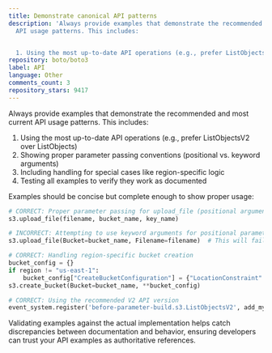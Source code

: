 ```yaml
---
title: Demonstrate canonical API patterns
description: 'Always provide examples that demonstrate the recommended and most current
  API usage patterns. This includes:


  1. Using the most up-to-date API operations (e.g., prefer ListObjectsV2 over ListObjects)'
repository: boto/boto3
label: API
language: Other
comments_count: 3
repository_stars: 9417
---
```


Always provide examples that demonstrate the recommended and most current API usage patterns. This includes:

1. Using the most up-to-date API operations (e.g., prefer ListObjectsV2 over ListObjects)
2. Showing proper parameter passing conventions (positional vs. keyword arguments)
3. Including handling for special cases like region-specific logic
4. Testing all examples to verify they work as documented

Examples should be concise but complete enough to show proper usage:

```python
# CORRECT: Proper parameter passing for upload_file (positional arguments)
s3.upload_file(filename, bucket_name, key_name)

# INCORRECT: Attempting to use keyword arguments for positional parameters
s3.upload_file(Bucket=bucket_name, Filename=filename)  # This will fail!

# CORRECT: Handling region-specific bucket creation
bucket_config = {}
if region != "us-east-1":
    bucket_config["CreateBucketConfiguration"] = {"LocationConstraint": region}
s3.create_bucket(Bucket=bucket_name, **bucket_config)

# CORRECT: Using the recommended V2 API version
event_system.register('before-parameter-build.s3.ListObjectsV2', add_my_bucket)
```

Validating examples against the actual implementation helps catch discrepancies between documentation and behavior, ensuring developers can trust your API examples as authoritative references.